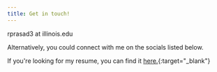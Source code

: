 ```yaml
---
title: Get in touch!
---
```


rprasad3 at illinois.edu

Alternatively, you could connect with me on the socials listed below. 

If you're looking for my resume, you can find it [here.](./assets/rohan_prasad_resume.pdf){:target="_blank"}